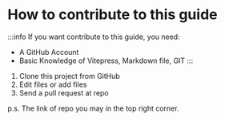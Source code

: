 # How to contribute to this guide

:::info
If you want contribute to this guide, you need:
- A GitHub Account
- Basic Knowledge of Vitepress, Markdown file, GIT
:::

1. Clone this project from GitHub
2. Edit files or add files
3. Send a pull request at repo

p.s. The link of repo you may in the top right corner.
